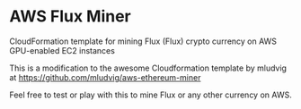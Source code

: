 # AWS Flux Miner

CloudFormation template for mining Flux (Flux) crypto currency on AWS GPU-enabled EC2 instances

This is a modification to the awesome Cloudformation template by mludvig at https://github.com/mludvig/aws-ethereum-miner

Feel free to test or play with this to mine Flux or any other currency on AWS.  
